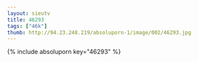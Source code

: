 ```yaml
--- 
layout: sieutv
title: 46293
tags: ["46k"]
thumb: http://94.23.248.219/absoluporn-1/image/002/46293.jpg
---
```

{% include absoluporn key="46293" %} 
